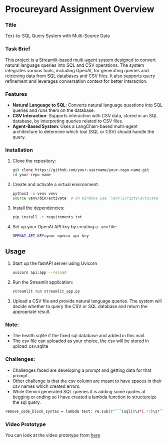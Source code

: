 # Procureyard Assignment Overview

### Title
Text-to-SQL Query System with Multi-Source Data

### Task Brief
This project is a Streamlit-based multi-agent system designed to convert natural language queries into SQL and CSV operations. The system integrates various tools, including OpenAI, for generating queries and retrieving data from SQL databases and CSV files. It also supports query refinement and leverages conversation context for better interaction.

### Features

- **Natural Language to SQL**: Converts natural language questions into SQL queries and runs them on the database.
- **CSV Interaction**: Supports interaction with CSV data, stored in an SQL database, by interpreting queries related to CSV files.
- **Agent-Based System**: Uses a LangChain-based multi-agent architecture to determine which tool (SQL or CSV) should handle the query.


### Installation

1. Clone the repository:

    ```bash
    git clone https://github.com/your-username/your-repo-name.git
    cd your-repo-name
    ```

2. Create and activate a virtual environment:

    ```bash
    python3 -m venv venv
    source venv/bin/activate  # On Windows use `venv\Scripts\activate`
    ```

3. Install the dependencies:

    ```bash
    pip install -r requirements.txt
    ```

4. Set up your OpenAI API key by creating a `.env` file:

    ```bash
    OPENAI_API_KEY=your-openai-api-key
    ```

## Usage

1. Start up the fastAPI server using Uvicorn
    ```bash
    uvicorn api:app --reload
    ```


2. Run the Streamlit application:

    ```bash
    streamlit run streamlit_app.py
    ```

3. Upload a CSV file and provide natural language queries. The system will decide whether to query the CSV or SQL database and return the appropriate result.

### Note:
- The health.sqlite if the fixed sql database and added in this mail.
- The csv file can uploaded as your choice, the csv will be stored in upload_csv.sqlite

### Challenges:
- Challenges faced are developing a prompt and getting data for that prompt.
- Other challenge is that the csv column are meant to have spaces in their csv names which created errors.
- While Gemini generated SQL queries it is adding some quotes at begging or ending so I have created a lambda function to structureize the sql query.
```bash
remove_code_block_syntax = lambda text: re.sub(r"```(sql|)\s*(.*?)\s*```", r"\2", text, flags=re.DOTALL)
```
### Video Prototype
You can look at the video prototype from [here](https://www.veed.io/view/d34173cd-2f9e-41dc-b275-394991ec12b4?panel=share)
